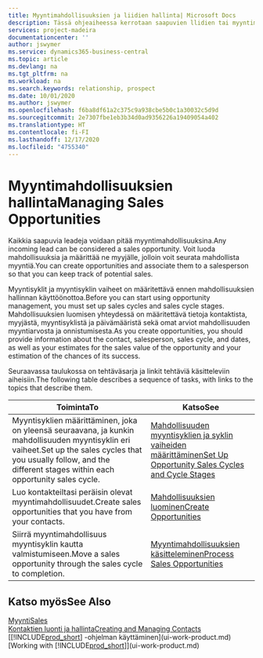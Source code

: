 ```yaml
---
title: Myyntimahdollisuuksien ja liidien hallinta| Microsoft Docs
description: Tässä ohjeaiheessa kerrotaan saapuvien llidien tai myyntimahdollisuuksien hallintaa Business Central -sovelluksessa ja mahdollisuuden liittämisestä myyjään, jotta mahdollista myyntiä voidaan seurata.
services: project-madeira
documentationcenter: ''
author: jswymer
ms.service: dynamics365-business-central
ms.topic: article
ms.devlang: na
ms.tgt_pltfrm: na
ms.workload: na
ms.search.keywords: relationship, prospect
ms.date: 10/01/2020
ms.author: jswymer
ms.openlocfilehash: f6ba8df61a2c375c9a938cbe5b0c1a30032c5d9d
ms.sourcegitcommit: 2e7307fbe1eb3b34d0ad9356226a19409054a402
ms.translationtype: HT
ms.contentlocale: fi-FI
ms.lasthandoff: 12/17/2020
ms.locfileid: "4755340"
---
```

# <a name="managing-sales-opportunities"></a><span data-ttu-id="31b16-103">Myyntimahdollisuuksien hallinta</span><span class="sxs-lookup"><span data-stu-id="31b16-103">Managing Sales Opportunities</span></span>
<span data-ttu-id="31b16-104">Kaikkia saapuvia leadeja voidaan pitää myyntimahdollisuuksina.</span><span class="sxs-lookup"><span data-stu-id="31b16-104">Any incoming lead can be considered a sales opportunity.</span></span> <span data-ttu-id="31b16-105">Voit luoda mahdollisuuksia ja määrittää ne myyjälle, jolloin voit seurata mahdollista myyntiä.</span><span class="sxs-lookup"><span data-stu-id="31b16-105">You can create opportunities and associate them to a salesperson so that you can keep track of potential sales.</span></span>

<span data-ttu-id="31b16-106">Myyntisyklit ja myyntisyklin vaiheet on määritettävä ennen mahdollisuuksien hallinnan käyttöönottoa.</span><span class="sxs-lookup"><span data-stu-id="31b16-106">Before you can start using opportunity management, you must set up sales cycles and sales cycle stages.</span></span> <span data-ttu-id="31b16-107">Mahdollisuuksien luomisen yhteydessä on määritettävä tietoja kontaktista, myyjästä, myyntisyklistä ja päivämääristä sekä omat arviot mahdollisuuden myyntiarvosta ja onnistumisesta.</span><span class="sxs-lookup"><span data-stu-id="31b16-107">As you create opportunities, you should provide information about the contact, salesperson, sales cycle, and dates, as well as your estimates for the sales value of the opportunity and your estimation of the chances of its success.</span></span>

<span data-ttu-id="31b16-108">Seuraavassa taulukossa on tehtäväsarja ja linkit tehtäviä käsitteleviin aiheisiin.</span><span class="sxs-lookup"><span data-stu-id="31b16-108">The following table describes a sequence of tasks, with links to the topics that describe them.</span></span>

| <span data-ttu-id="31b16-109">Toiminta</span><span class="sxs-lookup"><span data-stu-id="31b16-109">To</span></span> | <span data-ttu-id="31b16-110">Katso</span><span class="sxs-lookup"><span data-stu-id="31b16-110">See</span></span> |
| --- | --- |
| <span data-ttu-id="31b16-111">Myyntisyklien määrittäminen, joka on yleensä seuraavana, ja kunkin mahdollisuuden myyntisyklin eri vaiheet.</span><span class="sxs-lookup"><span data-stu-id="31b16-111">Set up the sales cycles that you usually follow, and the different stages within each opportunity sales cycle.</span></span> |[<span data-ttu-id="31b16-112">Mahdollisuuden myyntisyklien ja syklin vaiheiden määrittäminen</span><span class="sxs-lookup"><span data-stu-id="31b16-112">Set Up Opportunity Sales Cycles and Cycle Stages</span></span>](marketing-how-setup-opportunity-sales-cycles-stages.md) |
| <span data-ttu-id="31b16-113">Luo kontakteiltasi peräisin olevat myyntimahdollisuudet.</span><span class="sxs-lookup"><span data-stu-id="31b16-113">Create sales opportunities that you have from your contacts.</span></span> |[<span data-ttu-id="31b16-114">Mahdollisuuksien luominen</span><span class="sxs-lookup"><span data-stu-id="31b16-114">Create Opportunities</span></span>](marketing-how-create-opportunities.md) |
| <span data-ttu-id="31b16-115">Siirrä myyntimahdollisuus myyntisyklin kautta valmistumiseen.</span><span class="sxs-lookup"><span data-stu-id="31b16-115">Move a sales opportunity through the sales cycle to completion.</span></span> |[<span data-ttu-id="31b16-116">Myyntimahdollisuuksien käsitteleminen</span><span class="sxs-lookup"><span data-stu-id="31b16-116">Process Sales Opportunities</span></span>](marketing-processing-sales-opportunities.md) |

## <a name="see-also"></a><span data-ttu-id="31b16-117">Katso myös</span><span class="sxs-lookup"><span data-stu-id="31b16-117">See Also</span></span>
[<span data-ttu-id="31b16-118">Myynti</span><span class="sxs-lookup"><span data-stu-id="31b16-118">Sales</span></span>](sales-manage-sales.md)  
[<span data-ttu-id="31b16-119">Kontaktien luonti ja hallinta</span><span class="sxs-lookup"><span data-stu-id="31b16-119">Creating and Managing Contacts</span></span>](marketing-contacts.md)  
<span data-ttu-id="31b16-120">[[!INCLUDE[prod_short](includes/prod_short.md)] -ohjelman käyttäminen](ui-work-product.md)</span><span class="sxs-lookup"><span data-stu-id="31b16-120">[Working with [!INCLUDE[prod_short](includes/prod_short.md)]](ui-work-product.md)</span></span>

